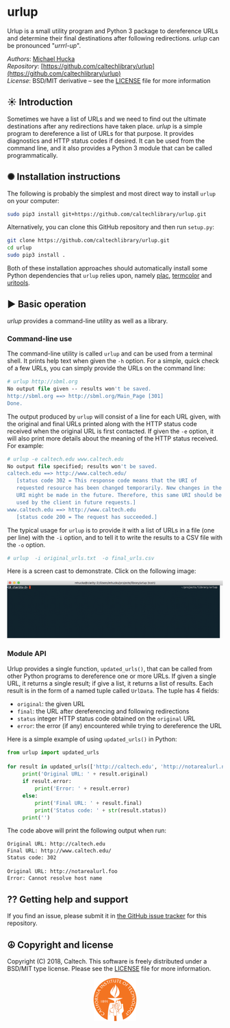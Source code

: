 urlup
=====

Urlup is a small utility program and Python 3 package to dereference URLs and determine their final destinations after following redirections.  _urlup_ can be pronounced "_urrrl-up_".

*Authors*:      [Michael Hucka](http://github.com/mhucka)<br>
*Repository*:   [https://github.com/caltechlibrary/urlup](https://github.com/caltechlibrary/urlup)<br>
*License*:      BSD/MIT derivative &ndash; see the [LICENSE](LICENSE) file for more information

☀ Introduction
-----------------------------

Sometimes we have a list of URLs and we need to find out the ultimate destinations after any redirections have taken place. _urlup_ is a simple program to dereference a list of URLs for that purpose.  It provides diagnostics and HTTP status codes if desired.  It can be used from the command line, and it also provides a Python 3 module that can be called programmatically.

✺ Installation instructions
---------------------------

The following is probably the simplest and most direct way to install `urlup` on your computer:
```sh
sudo pip3 install git+https://github.com/caltechlibrary/urlup.git
```

Alternatively, you can clone this GitHub repository and then run `setup.py`:
```sh
git clone https://github.com/caltechlibrary/urlup.git
cd urlup
sudo pip3 install .
```
Both of these installation approaches should automatically install some Python dependencies that `urlup` relies upon, namely [plac](https://pypi.python.org/pypi/plac), [termcolor](https://pypi.python.org/pypi/termcolor) and [uritools](https://pypi.org/project/uritools/).

▶︎ Basic operation
------------------

_urlup_ provides a command-line utility as well as a library.

### Command-line use

The command-line utility is called `urlup` and can be used from a terminal shell.  It prints help text when given the `-h` option.  For a simple, quick check of a few URLs, you can simply provide the URLs on the command line:

```csh
# urlup http://sbml.org
No output file given -- results won't be saved.
http://sbml.org ==> http://sbml.org/Main_Page [301]
Done.
```

The output produced by `urlup` will consist of a line for each URL given, with the original and final URLs printed along with the HTTP status code received when the original URL is first contacted.  If given the `-e` option, it will also print more details about the meaning of the HTTP status received.  For example:

```csh
# urlup -e caltech.edu www.caltech.edu
No output file specified; results won't be saved.
caltech.edu ==> http://www.caltech.edu/
   [status code 302 = This response code means that the URI of
   requested resource has been changed temporarily. New changes in the
   URI might be made in the future. Therefore, this same URI should be
   used by the client in future requests.]
www.caltech.edu ==> http://www.caltech.edu
   [status code 200 = The request has succeeded.]
```

The typical usage for `urlup` is to provide it with a list of URLs in a file (one per line) with the `-i` option, and to tell it to write the results to a CSV file with the `-o` option.

```csh
# urlup  -i original_urls.txt  -o final_urls.csv
```

Here is a screen cast to demonstrate. Click on the following image:

[![demo](.graphics/urlup-asciinema.png)](https://asciinema.org/a/KoUQHTVrzWpSK7aNL3P3TfhTF)


### Module API 

Urlup provides a single function, `updated_urls()`, that can be called from other Python programs to dereference one or more URLs.  If given a single URL, it returns a single result; if give a list, it returns a list of results.  Each result is in the form of a named tuple called `UrlData`.  The tuple has 4 fields:

* `original`: the given URL
* `final`: the URL after dereferencing and following redirections
* `status` integer HTTP status code obtained on the `original` URL
* `error`: the error (if any) encountered while trying to dereference the URL

Here is a simple example of using `updated_urls()` in Python:

```python
from urlup import updated_urls

for result in updated_urls(['http://caltech.edu', 'http://notarealurl.nowhere']):
     print('Original URL: ' + result.original)
     if result.error:
         print('Error: ' + result.error)
     else:
         print('Final URL: ' + result.final)
         print('Status code: ' + str(result.status))
     print('')
```

The code above will print the following output when run:

```
Original URL: http://caltech.edu
Final URL: http://www.caltech.edu/
Status code: 302

Original URL: http://notarealurl.foo
Error: Cannot resolve host name
```





⁇ Getting help and support
--------------------------

If you find an issue, please submit it in [the GitHub issue tracker](https://github.com/caltechlibrary/urlup/issues) for this repository.


☮︎ Copyright and license
---------------------

Copyright (C) 2018, Caltech.  This software is freely distributed under a BSD/MIT type license.  Please see the [LICENSE](LICENSE) file for more information.
    
<div align="center">
  <a href="https://www.caltech.edu">
    <img width="100" height="100" src=".graphics/caltech-round.svg">
  </a>
</div>
